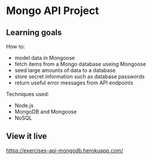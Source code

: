 # Mongo API Project

## Learning goals

How to:
* model data in Mongoose
* fetch items from a Mongo database useing Mongoose
* seed large amounts of data to a database
* store secret information such as database passwords
* return useful error messages from API endpoints

Techniques used:  
* Node.js
* MongoDB and Mongoose
* NoSQL

## View it live

https://exercises-api-mongodb.herokuapp.com/